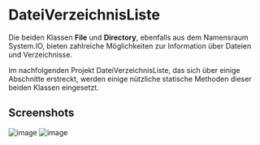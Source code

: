 # DateiVerzeichnisListe

Die beiden Klassen **File** und **Directory**, ebenfalls aus dem Namensraum System.IO, bieten zahlreiche Möglichkeiten zur Information über Dateien und Verzeichnisse.


Im nachfolgenden Projekt DateiVerzeichnisListe, das sich über einige Abschnitte erstreckt, werden einige nützliche statische Methoden dieser beiden Klassen eingesetzt.

## Screenshots

![image](https://user-images.githubusercontent.com/110610894/189297089-2c83de68-28f2-46ac-a410-30a99c5b0178.png)
![image](https://user-images.githubusercontent.com/110610894/189296988-cd8f556e-0a7a-4965-9a39-09afde879a5e.png)
